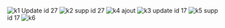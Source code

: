 ![k1](https://github.com/soulabdr/RMI/assets/122172203/85858299-08be-41b6-b9a7-fc075b8dd8e0)
Update id 27
![k2](https://github.com/soulabdr/RMI/assets/122172203/ba881733-eae3-40d4-b608-9de466f2c62f)
supp id 27
![k4](https://github.com/soulabdr/RMI/assets/122172203/5224a743-aabf-4309-99c1-e9e24230d35b)
ajout
![k3](https://github.com/soulabdr/RMI/assets/122172203/ddb6ea0a-0e84-470e-aece-4c7203787ba4)
update id 17
![k5](https://github.com/soulabdr/RMI/assets/122172203/8b87465d-f503-4e1e-9d61-05887357778b)
supp id 17
![k6](https://github.com/soulabdr/RMI/assets/122172203/89a521c5-26ff-4465-b4b7-cd55a9eda359)
